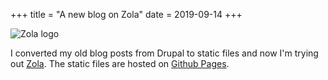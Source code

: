 +++
title = "A new blog on Zola"
date = 2019-09-14
+++

![Zola logo](zola.ico)

I converted my old blog posts from Drupal to static files and now I'm trying out [Zola](https://www.getzola.org). The static files are hosted on [Github Pages](https://www.getzola.org/documentation/deployment/github-pages/).

<!-- more -->
